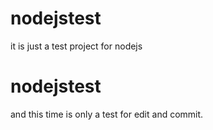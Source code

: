 # nodejstest
it is just a test project for nodejs

# nodejstest
and this time is only a test for edit and commit.
